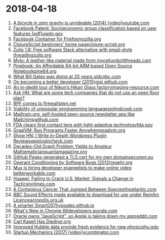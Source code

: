 # 2018-04-18
1. [A bicycle in zero gravity is unrideable (2014) [video]youtube.com](https://m.youtube.com/watch?v=rNQdSfgJDNM)
2. [Facebook Patent: Socioeconomic group classification based on user features [pdf]uspto.gov](http://pimg-faiw.uspto.gov/fdd/83/2018/28/003/0.pdf)
3. [Facebook Container for Firefoxmozilla.org](https://www.mozilla.org/en-US/firefox/facebookcontainer)
4. [ClojureScript beginners' home pageclojure-script.org](http://clojure-script.org/)
5. [Zulip 1.8: Free software Slack alternative with email-style threadingzulip.org](http://blog.zulip.org/2018/04/18/zulip-1-8-released/)
6. [Mylo: A leather-like material made from myceliumboltthreads.com](https://boltthreads.com/technology/mylo/)
7. [Pinebook: An Affordable 64-bit ARM based Open Source Notebookpine64.org](https://www.pine64.org/?page_id=3707)
8. [What Bill Gates was doing at 20 years oldcnbc.com](https://www.cnbc.com/2018/03/29/what-microsoft-billionaire-bill-gates-was-doing-at-20-years-old.html)
9. [On becoming a better developer (2015)gist.github.com](https://gist.github.com/prakhar1989/1b0a2c9849b2e1e912fb)
10. [An in-depth tour of Nikon’s Hikari Glass factoryimaging-resource.com](https://www.imaging-resource.com/news/2018/04/17/glass-for-geeks-an-in-depth-tour-of-nikons-hikari-glass-factory)
11. [Ask HN: What are some tech companies that do not use an open floor plan?](https://news.ycombinator.com/item?id=16864925)
12. [BPF comes to firewallslwn.net](https://lwn.net/Articles/747551/)
13. [Viability of unpopular programming languagesjohndcook.com](https://www.johndcook.com/blog/2018/04/17/unpopular-languages/)
14. [Mailtrain.org, self-hosted open-source newsletter app like Mailchimpgithub.com](https://github.com/Mailtrain-org/mailtrain)
15. [FDA clears first contact lens with light-adaptive technologyfda.gov](https://www.fda.gov/NewsEvents/Newsroom/PressAnnouncements/ucm604263.htm)
16. [GraalVM: Run Programs Faster Anywheregraalvm.org](http://www.graalvm.org/)
17. [Show HN: I Write In-Depth Wordpress Plugin Reviewswpplugincheck.com](https://wpplugincheck.com/)
18. [Decades-Old Graph Problem Yields to Amateur Mathematicianquantamagazine.org](https://www.quantamagazine.org/decades-old-graph-problem-yields-to-amateur-mathematician-20180417/)
19. [GitHub Pages generated a TLS cert for my own domainsecurem.eu](https://blog.securem.eu/serverside/2018/04/18/github-pages-generated-a-tls-cert-for-my-own-domain/)
20. [Operant Conditioning by Software Bugs (2012)regehr.org](https://blog.regehr.org/archives/861)
21. [Mux is hiring developer evangelists to make online video betterworkable.com](https://mux.workable.com/)
22. [Huawei, Failing to Crack U.S. Market, Signals a Change in Tacticsnytimes.com](https://www.nytimes.com/2018/04/17/technology/china-huawei-washington.html)
23. [A Contagious Cancer That Jumped Between Speciestheatlantic.com](https://www.theatlantic.com/science/archive/2016/06/the-contagious-cancer-that-jumps-between-species/487841/?single_page=true)
24. [BBC Sound Effects made available to download for use under RemArc Licenceacropolis.org.uk](http://bbcsfx.acropolis.org.uk/)
25. [A smarter SmartOS?hypoalex.github.io](https://hypoalex.github.io/smartos/design/a-smarter-smartos.html)
26. [What's New in Chrome 66developers.google.com](https://developers.google.com/web/updates/2018/04/nic66)
27. [Oracle owns “JavaScript”, so Apple is taking down my appreddit.com](https://www.reddit.com/r/javascript/comments/8d0bg2/oracle_owns_javascript_so_apple_is_taking_down_my/)
28. [Carl Kasell Has Diednpr.org](https://www.npr.org/2018/04/17/528656453/npr-newscaster-carl-kasell-dies-at-84-after-a-lifelong-career-on-air)
29. [Improved Hubble data provide fresh evidence for new physicsjhu.edu](https://hub.jhu.edu/2018/03/02/adam-riess-cosmic-ladder-universe-expansion/)
30. [Startup Mechanics (2017) [video]ycombinator.com](https://blog.ycombinator.com/startup-mechanics-with-kirsty-nathoo/)